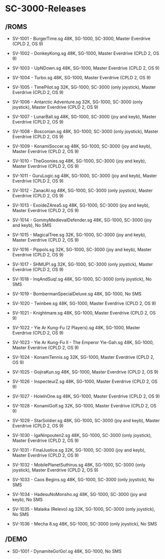# SC-3000-Releases

/ROMS
-------------

- SV-1001 - BurgerTime.sg
48K, SG-1000, SC-3000, Master Everdrive (CPLD 2, OS 9)

- SV-1002 - DonkeyKong.sg
48K, SG-1000, Master Everdrive (CPLD 2, OS 9)

- SV-1003 - UpNDown.sg
48K, SG-1000, Master Everdrive (CPLD 2, OS 9)

- SV-1004 - Turbo.sg
48K, SG-1000, Master Everdrive (CPLD 2, OS 9)

- SV-1005 - TimePilot.sg
32K, SG-1000, SC-3000 (only joystick), Master Everdrive (CPLD 2, OS 9)

- SV-1006 - Antarctic Adventure.sg
32K, SG-1000, SC-3000 (only joystick), Master Everdrive (CPLD 2, OS 9)

- SV-1007 - LunarBall.sg
48K, SG-1000, SC-3000 (joy and keyb), Master Everdrive (CPLD 2, OS 9)

- SV-1008 - Bosconian.sg
48K, SG-1000, SC-3000 (only joystick), Master Everdrive (CPLD 2, OS 9)

- SV-1009 - KonamiSoccer.sg
48K, SG-1000, SC-3000 (joy and keyb), Master Everdrive (CPLD 2, OS 9)

- SV-1010 - TheGoonies.sg
48K, SG-1000, SC-3000 (joy and keyb), Master Everdrive (CPLD 2, OS 9)

- SV-1011 - GuruLogic.sg
48K, SG-1000, SC-3000 (joy and keyb), Master Everdrive (CPLD 2, OS 9)

- SV-1012 - ZanacAI.sg
48K, SG-1000, SC-3000 (only joystick), Master Everdrive (CPLD 2, OS 9)

- SV-1013 - ExoideZArea5.sg
48K, SG-1000, SC-3000 (joy and keyb), Master Everdrive (CPLD 2, OS 9)

- SV-1014 - GommyMedievalDefender.sg
48K, SG-1000, SC-3000 (joy and keyb), No SMS

- SV-1015 - MagicalTree.sg
32K, SG-1000, SC-3000 (joy and keyb), Master Everdrive (CPLD 2, OS 9)

- SV-1016 - Pippols.sg
32K, SG-1000, SC-3000 (joy and keyb), Master Everdrive (CPLD 2, OS 9)

- SV-1017 - SHMUP!.sg
32K, SG-1000, SC-3000 (only joystick), Master Everdrive (CPLD 2, OS 9)

- SV-1018 - InqAndSuq!.sg
48K, SG-1000, SC-3000 (only joystick), No SMS

- SV-1019 - BombermanSpecialDeluxe.sg
48K, SG-1000, No SMS

- SV-1020 - Twinbee.sg
48K, SG-1000, Master Everdrive (CPLD 2, OS 9)

- SV-1021 - Knightmare.sg
48K, SG-1000, Master Everdrive (CPLD 2, OS 9)

- SV-1022 - Yie Ar Kung-Fu (2 Players).sg
48K, SG-1000, Master Everdrive (CPLD 2, OS 9)

- SV-1023 - Yie Ar Kung-Fu II - The Emperor Yie-Gah.sg
48K, SG-1000, Master Everdrive (CPLD 2, OS 9)

- SV-1024 - KonamiTennis.sg
32K, SG-1000, Master Everdrive (CPLD 2, OS 9)

- SV-1025 - GojiraKun.sg
48K, SG-1000, Master Everdrive (CPLD 2, OS 9)

- SV-1026 - InspecteurZ.sg
48K, SG-1000, Master Everdrive (CPLD 2, OS 9)

- SV-1027 - HoleInOne.sg
48K, SG-1000, Master Everdrive (CPLD 2, OS 9)

- SV-1028 - KonamiGolf.sg
32K, SG-1000, Master Everdrive (CPLD 2, OS 9)

- SV-1029 - StarSoldier.sg
48K, SG-1000, SC-3000 (joy and keyb), Master Everdrive (CPLD 2, OS 9)

- SV-1030 - IgaNinpouten2.sg
48K, SG-1000, SC-3000 (only joystick), Master Everdrive (CPLD 2, OS 9)

- SV-1031 - FinalJustice.sg
32K, SG-1000, SC-3000 (joy and keyb), Master Everdrive (CPLD 2, OS 9)

- SV-1032 - MobilePlanetSuthirus.sg
48K, SG-1000, SC-3000 (only joystick), Master Everdrive (CPLD 2, OS 9)

- SV-1033 - Caos Begins.sg
48K, SG-1000, SC-3000 (only joystick), No SMS

- SV-1034 - HadesuNoMonsho.sg
48K, SG-1000, SC-3000 (joy and keyb), No SMS

- SV-1035 - Malaika (Relevo).sg
32K, SG-1000, SC-3000 (only joystick), No SMS

- SV-1036 - Mecha 8.sg
48K, SG-1000, SC-3000 (only joystick), No SMS

/DEMO
-------------

- SD-1001 - DynamiteGo!Go!.sg
48K, SG-1000, No SMS

